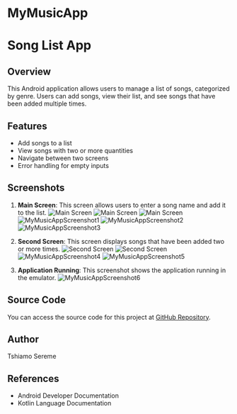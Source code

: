 # MyMusicApp
# Song List App

## Overview
This Android application allows users to manage a list of songs, categorized by genre. Users can add songs, view their list, and see songs that have been added multiple times.

## Features
- Add songs to a list
- View songs with two or more quantities
- Navigate between two screens
- Error handling for empty inputs

## Screenshots
1. **Main Screen**: This screen allows users to enter a song name and add it to the list.
   ![Main Screen](https://1drv.ms/i/c/733a00f333c6b268/Ec1MsXo-A1BDu4SE_zzDZ_oBxMpYf8PYPIS2ja4XPwNz_g?e=y5kQ0p)
   ![Main Screen](https://1drv.ms/i/c/733a00f333c6b268/EZBm0ujCenxPmbg4ZM1tYQkBPoeQrpxUYI1t5_fAdQhI_g?e=Ba4qXD)
   ![Main Screen](https://1drv.ms/i/c/733a00f333c6b268/ES9LF0ZmtA1Liqu_sWIEYRUBzJQDjViNFnmlPsR_diTcFw?e=jU057S)
   ![MyMusicAppScreenshot1](https://github.com/user-attachments/assets/a6d3d444-11f1-4486-8c37-7ef153a76b27)
   ![MyMusicAppScreenshot2](https://github.com/user-attachments/assets/a7deacf5-b944-4f2b-a06b-8e1cd43637a7)
   ![MyMusicAppScreenshot3](https://github.com/user-attachments/assets/12a9dcf6-673d-4c7c-8e63-f3f7a76f32bd)


3. **Second Screen**: This screen displays songs that have been added two or more times.
   ![Second Screen](https://1drv.ms/i/c/733a00f333c6b268/EarPxA1LcsBNq8SM_GhbZksBL_WfNfU7xIM-BFEQRFM2Xg?e=ccdHpM)
    ![Second Screen](https://1drv.ms/i/c/733a00f333c6b268/EdfBASOCn0lNkQEC-zJBEOkBYH39cuyeoyqOjVr06hdKaA?e=l8EfZZ)
   ![MyMusicAppScreenshot4](https://github.com/user-attachments/assets/8c2239c9-213b-486c-bc1c-cbf4289c3264)
   ![MyMusicAppScreenshot5](https://github.com/user-attachments/assets/5afba864-7702-44eb-89c3-d2e298dc9c17)

5. **Application Running**: This screenshot shows the application running in the emulator.
   ![MyMusicAppScreenshot6](https://github.com/user-attachments/assets/dd622532-14a4-4cf1-86ac-22cc97cb2656)

## Source Code
You can access the source code for this project at [GitHub Repository](https://github.com/Tshiamo4/MyMusicApp.git).

## Author
Tshiamo Sereme

## References
- Android Developer Documentation
- Kotlin Language Documentation
